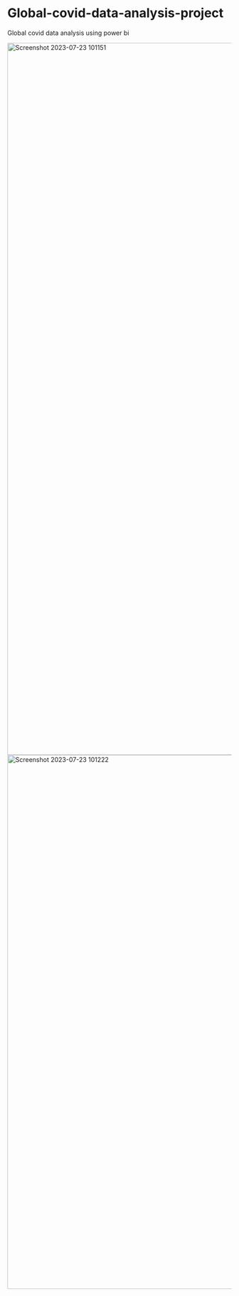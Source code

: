 # Global-covid-data-analysis-project
Global covid data analysis using power bi



<img width="1600" alt="Screenshot 2023-07-23 101151" src="https://github.com/Vinod-Kaduru/Global-covid-data-analysis-project/assets/140296679/c4774dd8-d004-4189-b8ed-6ff9dc9f88ff">





<img width="1200" alt="Screenshot 2023-07-23 101222" src="https://github.com/Vinod-Kaduru/Global-covid-data-analysis-project/assets/140296679/bf38e47d-bc72-4ce4-81b9-e8b56a3fa82f">
